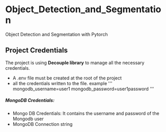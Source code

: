 # Object_Detection_and_Segmentation
Object Detection and Segmentation with Pytorch

## Project Credentials
The project is using **Decouple library** to manage all the necessary credentials. 
- A .env file must be created at the root of the project
- all the credentials written to the file. example ''' mongodb_username=user1
mongodb_password=user1password '''

##### MongoDB Credentials:
- Mongo DB Credentials: It contains the username and password of the Mongodb user
- MongoDB Connection string
